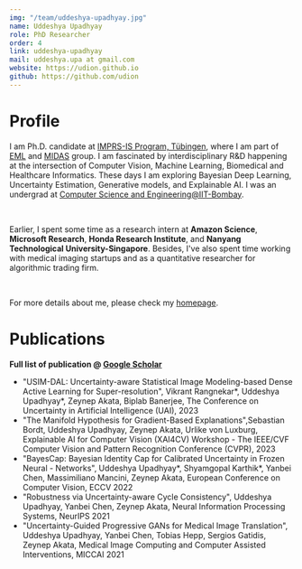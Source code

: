 ```yaml
---
img: "/team/uddeshya-upadhyay.jpg"
name: Uddeshya Upadhyay
role: PhD Researcher
order: 4
link: uddeshya-upadhyay
mail: uddeshya.upa at gmail.com
website: https://udion.github.io
github: https://github.com/udion
---
```


# Profile
I am Ph.D. candidate at [IMPRS-IS Program, Tübingen](https://imprs.is.mpg.de/), where I am part of [EML](https://www.eml-unitue.de/) and [MIDAS](http://midaslab.org/) group. I am fascinated by interdisciplinary R&D happening at the intersection of Computer Vision, Machine Learning, Biomedical and Healthcare Informatics. These days I am exploring Bayesian Deep Learning, Uncertainty Estimation, Generative models, and Explainable AI. 
I was an undergrad at [Computer Science and Engineering@IIT-Bombay](https://www.iitb.ac.in/).

<br>

Earlier, I spent some time as a research intern at **Amazon Science**, **Microsoft Research**, **Honda Research Institute**, and **Nanyang Technological University-Singapore**. Besides, I've also spent time working with medical imaging startups and as a quantitative researcher for algorithmic trading firm.

<br>

For more details about me, please check my [homepage](https://udion.github.io/).

# Publications

**Full list of publication @ [Google Scholar](https://scholar.google.com/citations?hl=en&user=Zgk0Z6kAAAAJ&view_op=list_works&sortby=pubdate)**

- "USIM-DAL: Uncertainty-aware Statistical Image Modeling-based Dense Active Learning for Super-resolution", Vikrant Rangnekar*, Uddeshya Upadhyay*, Zeynep Akata, Biplab Banerjee, The Conference on Uncertainty in Artificial Intelligence (UAI), 2023
- "The Manifold Hypothesis for Gradient-Based Explanations",Sebastian Bordt, Uddeshya Upadhyay, Zeynep Akata, Urlike von Luxburg, Explainable AI for Computer Vision (XAI4CV) Workshop - The IEEE/CVF Computer Vision and Pattern Recognition Conference (CVPR), 2023
- "BayesCap: Bayesian Identity Cap for Calibrated Uncertainty in Frozen Neural - Networks", Uddeshya Upadhyay*, Shyamgopal Karthik*, Yanbei Chen, Massimiliano Mancini, Zeynep Akata, European Conference on Computer Vision, ECCV 2022
- "Robustness via Uncertainty-aware Cycle Consistency", Uddeshya Upadhyay, Yanbei Chen, Zeynep Akata, Neural Information Processing Systems, NeurIPS 2021
- "Uncertainty-Guided Progressive GANs for Medical Image Translation", Uddeshya Upadhyay, Yanbei Chen, Tobias Hepp, Sergios Gatidis, Zeynep Akata, Medical Image Computing and Computer Assisted Interventions, MICCAI 2021

